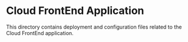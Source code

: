 # Cloud FrontEnd Application

This directory contains deployment and configuration files related to the Cloud FrontEnd application. 